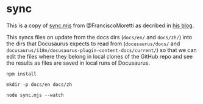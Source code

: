# sync

This is a copy of [sync.mjs](https://github.com/FranciscoMoretti/site/blob/ff6e161b174030b5ebfcc549d3c3d016e8f316e4/scripts/sync.mjs) from @FranciscoMoretti as decribed in [his blog](https://www.franciscomoretti.com/blog/syncing-files-to-public-folder-in-react-or-nextjs-using-chokidar-and-fs-extra).

This syncs files on update from the docs dirs (`docs/en/` and `docs/zh/`)
into the dirs that Docusaurus expects to read from (`docusaurus/docs/` and
`docusaurus/i18n/docusaurus-plugin-content-docs/current/`) so that we can edit the files where they belong in local clones of the GitHub repo and
see the results as files are saved in local runs of Docusaurus.

```shell
npm install
```

```shell
mkdir -p docs/en docs/zh
```

```shell
node sync.mjs --watch
```

